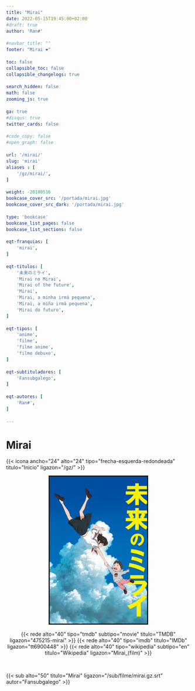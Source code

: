 ```yaml
---
title: "Mirai"
date: 2022-05-15T19:45:00+02:00
#draft: true
author: 'Ran#'

#navbar_title: ""
footer: "Mirai ❤️"

toc: false
collapsible_toc: false
collapsible_changelogs: true

search_hidden: false
math: false
zooming_js: true

ga: true
#disqus: true
twitter_cards: false

#code_copy: false
#open_graph: false

url: '/mirai/'
slug: 'mirai'
aliases : [
    '/gz/mirai/',
]

weight: -20180516
bookcase_cover_src: '/portada/mirai.jpg'
bookcase_cover_src_dark: '/portada/mirai.jpg'

type: 'bookcase'
bookcase_list_pages: false
bookcase_list_sections: false

eqt-franquias: [
    'mirai',
]

eqt-titulos: [
    '未来のミライ',
    'Mirai no Mirai',
    'Mirai of the future',
    'Mirai',
    'Mirai, a minha irmá pequena',
    'Mirai, a miña irmá pequena',
    'Mirai do futuro',
]

eqt-tipos: [
    'anime',
    'filme',
    'filme anime',
    'filme debuxo',
]

eqt-subtituladores: [
    'Fansubgalego',
]

eqt-autores: [
    'Ran#',
]

---
```


# Mirai

{{< icona ancho="24" alto="24" tipo="frecha-esquerda-redondeada" titulo="Inicio" ligazon="/gz/" >}}

<div style="text-align: center">
<img style="border: 3px solid currentColor" height="400" title="Mirai" alt="Mirai" src="/portada/mirai.jpg">

{{< rede alto="40" tipo="tmdb" subtipo="movie" titulo="TMDB" ligazon="475215-mirai" >}}
{{< rede alto="40" tipo="imdb" titulo="IMDb" ligazon="tt6900448" >}}
{{< rede alto="40" tipo="wikipedia" subtipo="en" titulo="Wikipedia" ligazon="Mirai_(film)" >}}
</div>

<br>

{{< sub alto="50" titulo="Mirai" ligazon="/sub/filme/mirai.gz.srt" autor="Fansubgalego" >}}
